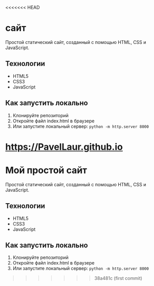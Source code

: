<<<<<<< HEAD
# сайт

Простой статический сайт, созданный с помощью HTML, CSS и JavaScript.

## Технологии
- HTML5
- CSS3
- JavaScript

## Как запустить локально
1. Клонируйте репозиторий
2. Откройте файл index.html в браузере
3. Или запустите локальный сервер: `python -m http.server 8000` 

https://PavelLaur.github.io
=======
# Мой простой сайт

Простой статический сайт, созданный с помощью HTML, CSS и JavaScript.

## Технологии
- HTML5
- CSS3
- JavaScript

## Как запустить локально
1. Клонируйте репозиторий
2. Откройте файл index.html в браузере
3. Или запустите локальный сервер: `python -m http.server 8000` 
>>>>>>> 38a481c (first commit)
